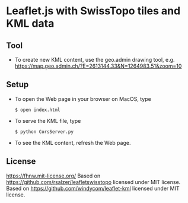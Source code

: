 # Leaflet.js with SwissTopo tiles and KML data

## Tool
* To create new KML content, use the geo.admin drawing tool, e.g.
    https://map.geo.admin.ch/?E=2613144.33&N=1264983.51&zoom=10

## Setup
* To open the Web page in your browser on MacOS, type<pre>
    ```$ open index.html```</pre>
* To serve the KML file, type<pre>
    ```$ python CorsServer.py```</pre>
* To see the KML content, refresh the Web page.

## License
https://fhnw.mit-license.org/
Based on https://github.com/rsalzer/leafletswisstopo licensed under MIT license.
Based on https://github.com/windycom/leaflet-kml licensed under MIT license.
